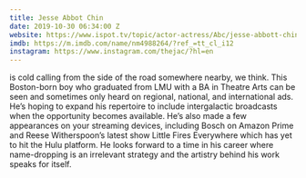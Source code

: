 ```yaml
---
title: Jesse Abbot Chin
date: 2019-10-30 06:34:00 Z
website: https://www.ispot.tv/topic/actor-actress/Abc/jesse-abbott-chin
imdb: https://m.imdb.com/name/nm4988264/?ref_=tt_cl_i12
instagram: https://www.instagram.com/thejac/?hl=en
---
```


is cold calling from the side of the road somewhere nearby, we think. This Boston-born boy who graduated from LMU with a BA in Theatre Arts can be seen and sometimes only heard on regional, national, and international ads. He’s hoping to expand his repertoire to include intergalactic broadcasts when the opportunity becomes available. He’s also made a few appearances on your streaming devices, including Bosch on Amazon Prime and Reese Witherspoon’s latest show Little Fires Everywhere which has yet to hit the Hulu platform. He looks forward to a time in his career where name-dropping is an irrelevant strategy and the artistry behind his work speaks for itself.
